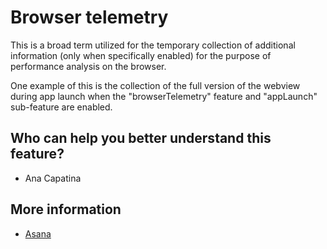 # Browser telemetry
This is a broad term utilized for the temporary collection of additional information (only when specifically enabled) for the purpose of performance analysis on the browser.

One example of this is the collection of the full version of the webview during app launch when the "browserTelemetry" feature and "appLaunch" sub-feature are enabled.

## Who can help you better understand this feature?
- Ana Capatina

## More information
- [Asana](https://app.asana.com/0/488551667048375/1205724589991799/f)